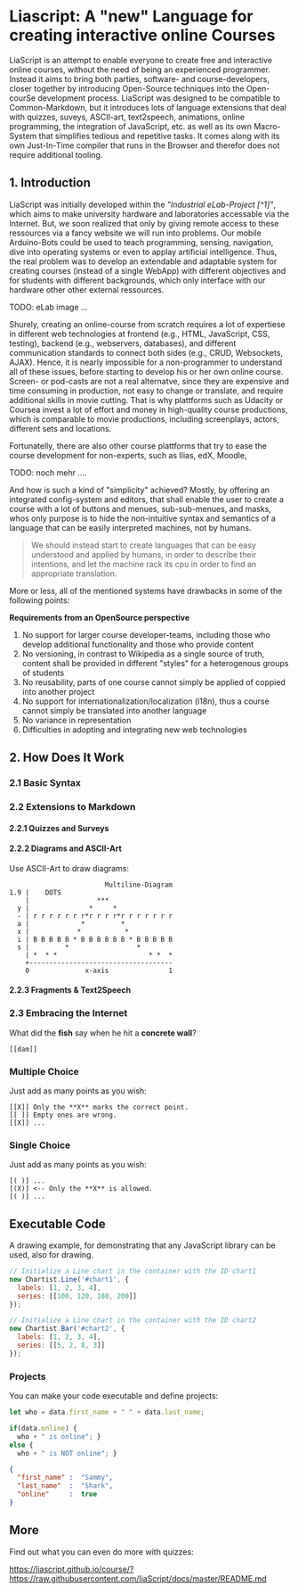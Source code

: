 <!--
author:   André Dietrich, Sebastian Zug

email:    andre.dietrich@ovgu.de

version:  0.0.1

language: en

narrator: US English Female

comment:  Try to write a short comment about
          your course, multiline is also okay.

-->

# Liascript: A "new" Language for creating interactive online Courses

LiaScript is an attempt to enable everyone to create free and interactive online
courses, without the need of being an experienced programmer. Instead it aims to
bring both parties, software- and course-developers, closer together by
introducing Open-Source techniques into the Open-courSe development process.
LiaScript was designed to be compatible to Common-Markdown, but it introduces
lots of language extensions that deal with quizzes, suveys, ASCII-art,
text2speech, animations, online programming, the integration of JavaScript, etc.
as well as its own Macro-System that simplifies tedious and repetitive tasks. It
comes along with its own Just-In-Time compiler that runs in the Browser and
therefor does not require additional tooling.

## 1. Introduction

LiaScript was initially developed within the _"Industrial eLab-Project [^1]"_,
which aims to make university hardware and laboratories accessable via the
Internet. But, we soon realized that only by giving remote access to these
ressources via a fancy website  we will run into problems. Our mobile
Arduino-Bots could be used to teach programming, sensing, navigation, dive into
operating systems or even to applay artificial intelligence. Thus, the real
problem was to develop an extendable and adaptable system for creating courses
(instead of a single WebApp) with different objectives and for students with
different backgrounds, which only interface with our hardware other other
external ressources.

TODO: eLab image ...

Shurely, creating an online-course from scratch requires a lot of expertiese in
different web technologies at frontend (e.g., HTML, JavaScript, CSS, testing),
backend (e.g., webservers, databases), and different communication standards to
connect both sides (e.g., CRUD, Websockets, AJAX). Hence, it is nearly
impossible for a non-programmer to understand all of these issues, before
starting to develop his or her own online course. Screen- or pod-casts are not a
real alternatve, since they are expensive and time consuming in production, not
easy to change or translate, and require additional skills in movie cutting.
That is why plattforms such as Udacity or Coursea invest a lot of effort and
money in high-quality course productions, which is comparable to movie
productions, including screenplays, actors, different sets and locations.

Fortunatelly, there are also other course plattforms that try to ease the  course development for non-experts, such as Ilias, edX, Moodle,

TODO: noch mehr ....

And how is such a kind of "simplicity" achieved? Mostly, by offering an
integrated config-system and editors, that shall enable the user to create a
course with a lot of buttons and menues, sub-sub-menues, and masks, whos only
purpose is to hide the non-intuitive syntax and semantics of a language
that can be easily interpreted machines, not by humans.

> We should instead start to create languages that can be easy understood and
> applied by humans, in order to describe their intentions, and let the
> machine rack its cpu in order to find an appropriate translation.

More or less, all of the mentioned systems have drawbacks in some of the
following points:

**Requirements from an OpenSource perspective**

1. No support for larger course developer-teams, including those who develop
   additional functionality and those who provide content
2. No versioning, in contrast to Wikipedia as a single source of truth, content
   shall be provided in different "styles" for a heterogenous groups of students
3. No reusability, parts of one course cannot simply be applied of coppied into
   another project
4. No support for internationalization/localization (i18n), thus a course cannot
   simply be translated into another language
5. No variance in representation
6. Difficulties in adopting and integrating new web technologies



## 2. How Does It Work



### 2.1 Basic Syntax

### 2.2 Extensions to Markdown

#### 2.2.1 Quizzes and Surveys




#### 2.2.2 Diagrams and ASCII-Art

Use ASCII-Art to draw diagrams:

                            Multiline-Diagram
    1.9 |    DOTS
        |                 ***
      y |               *     *
      - | r r r r r r r*r r r r*r r r r r r r
      a |             *         *
      x |            *           *
      i | B B B B B * B B B B B B * B B B B B
      s |         *                 *
        | *  * *                       * *  *
        +------------------------------------
        0              x-axis               1


#### 2.2.3 Fragments & Text2Speech

### 2.3 Embracing the Internet

What did the **fish** say when he hit a **concrete wall**?

    [[dam]]

### Multiple Choice

Just add as many points as you wish:

    [[X]] Only the **X** marks the correct point.
    [[ ]] Empty ones are wrong.
    [[X]] ...

### Single Choice

Just add as many points as you wish:

    [( )] ...
    [(X)] <-- Only the **X** is allowed.
    [( )] ...

## Executable Code

A drawing example, for demonstrating that any JavaScript library can be used, also for drawing.

```javascript
// Initialize a Line chart in the container with the ID chart1
new Chartist.Line('#chart1', {
  labels: [1, 2, 3, 4],
  series: [[100, 120, 180, 200]]
});

// Initialize a Line chart in the container with the ID chart2
new Chartist.Bar('#chart2', {
  labels: [1, 2, 3, 4],
  series: [[5, 2, 8, 3]]
});
```
<script>@input</script>

<div class="ct-chart ct-golden-section" id="chart1"></div>
<div class="ct-chart ct-golden-section" id="chart2"></div>


### Projects

You can make your code executable and define projects:

``` js     -EvalScript.js
let who = data.first_name + " " + data.last_name;

if(data.online) {
  who + " is online"; }
else {
  who + " is NOT online"; }
```
``` json    +Data.json
{
  "first_name" :  "Sammy",
  "last_name"  :  "Shark",
  "online"     :  true
}
```
<script>
  // insert the JSON dataset into the local variable data
  let data = @input(1);

  // eval the script that uses this dataset
  eval(`@input(0)`);
</script>

## More

Find out what you can even do more with quizzes:

https://liascript.github.io/course/?https://raw.githubusercontent.com/liaScript/docs/master/README.md
